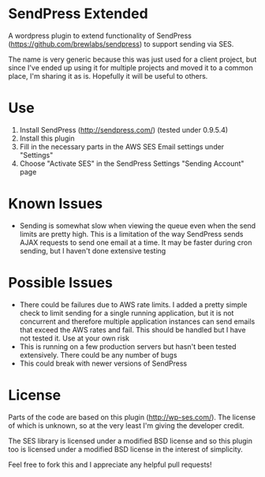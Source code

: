 # SendPress Extended

A wordpress plugin to extend functionality of SendPress (https://github.com/brewlabs/sendpress) to support sending via SES.

The name is very generic because this was just used for a client project, but since I've ended up using it for multiple projects and moved it to a common place, I'm sharing it as is. Hopefully it will be useful to others.

# Use

 1. Install SendPress (http://sendpress.com/) (tested under 0.9.5.4)
 2. Install this plugin
 3. Fill in the necessary parts in the AWS SES Email settings under "Settings"
 4. Choose "Activate SES" in the SendPress Settings "Sending Account" page

# Known Issues

 - Sending is somewhat slow when viewing the queue even when the send limits are pretty high. This is a limitation of the way SendPress sends AJAX requests to send one email at a time. It may be faster during cron sending, but I haven't done extensive testing

# Possible Issues

 - There could be failures due to AWS rate limits. I added a pretty simple check to limit sending for a single running application, but it is not concurrent and therefore multiple application instances can send emails that exceed the AWS rates and fail. This should be handled but I have not tested it. Use at your own risk
 - This is running on a few production servers but hasn't been tested extensively. There could be any number of bugs
 - This could break with newer versions of SendPress

# License

Parts of the code are based on this plugin (http://wp-ses.com/). The license of which is unknown, so at the very least I'm giving the developer credit.

The SES library is licensed under a modified BSD license and so this plugin too is licensed under a modified BSD license in the interest of simplicity.

Feel free to fork this and I appreciate any helpful pull requests!